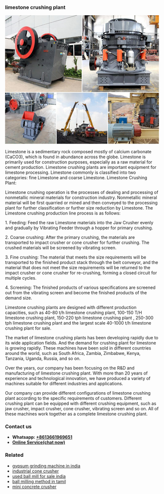 <h3>limestone crushing plant</h3><img src='1702950144.jpg' alt=''><p>Limestone is a sedimentary rock composed mostly of calcium carbonate (CaCO3), which is found in abundance across the globe. Limestone is primarily used for construction purposes, especially as a raw material for cement production. Limestone crushing plants are important equipment for limestone processing. Limestone commonly is classified into two categories: fine Limestone and coarse Limestone. Limestone Crushing Plant:</p><p>Limestone crushing operation is the processes of dealing and processing of nonmetallic mineral materials for construction industry. Nonmetallic mineral material will be first quarried or mined and then conveyed to the processing plant for further classification or further size reduction by Limestone. The Limestone crushing production line process is as follows:</p><p>1. Feeding: Feed the raw Limestone materials into the Jaw Crusher evenly and gradually by Vibrating Feeder through a hopper for primary crushing.</p><p>2. Coarse crushing: After the primary crushing, the materials are transported to impact crusher or cone crusher for further crushing. The crushed materials will be screened by vibrating screen.</p><p>3. Fine crushing: The material that meets the size requirements will be transported to the finished product stack through the belt conveyor, and the material that does not meet the size requirements will be returned to the impact crusher or cone crusher for re-crushing, forming a closed circuit for multiple cycles.</p><p>4. Screening: The finished products of various specifications are screened out from the vibrating screen and become the finished products of the demand size.</p><p>Limestone crushing plants are designed with different production capacities, such as 40-80 t/h limestone crushing plant, 100-150 T/H limestone crushing plant, 150-220 tph limestone crushing plant , 250-300 tph limestone crushing plant and the largest scale 40-1000 t/h limestone crushing plant for sale.</p><p>The market of limestone crushing plants has been developing rapidly due to its wide application fields. And the demand for crushing plant for limestone is growing rapidly. These machines have been sold in different countries around the world, such as South Africa, Zambia, Zimbabwe, Kenya, Tanzania, Uganda, Russia, and so on.</p><p>Over the years, our company has been focusing on the R&D and manufacturing of limestone crushing plant. With more than 20 years of experience and technological innovation, we have produced a variety of machines suitable for different industries and applications.</p><p>Our company can provide different configurations of limestone crushing plant according to the specific requirements of customers. Different crushing plant can be equipped with different crushing equipment, such as jaw crusher, impact crusher, cone crusher, vibrating screen and so on. All of these machines work together as a complete limestone crushing plant.</p><h3>Contact us</h3><ul><li><strong>Whatsapp:&nbsp;<a href="https://wa.me/8613661969651">+8613661969651</a></strong></li><li><a href="https://swt.shibang-china.com/?git&amp;zhl&amp;limestone crushing plant"><strong>Online Service(chat now)</strong></a></li></ul><h3>Related</h3><ul><li><a href='gypsum grinding machine in india.md'>gypsum grinding machine in india</a></li><li><a href='industrial cone crusher.md'>industrial cone crusher</a></li><li><a href='used ball mill for sale india.md'>used ball mill for sale india</a></li><li><a href='ball milling method in tamil.md'>ball milling method in tamil</a></li><li><a href='mini concrete crusher.md'>mini concrete crusher</a></li></ul>